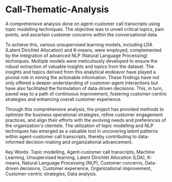 # Call-Thematic-Analysis
A comprehensive analysis done on agent-customer call transcripts using topic modelling techniques. The objective was to unveil critical topics, pain points, and ascertain customer concerns within the conversational data. 

To achieve this, various unsupervised learning models, including LDA (Latent Dirichlet Allocation) and K-means, were employed, complemented by the integration of advanced NLP
(Natural Language Processing) techniques. Multiple models were meticulously developed to ensure the robust extraction of valuable insights and topics from the dataset.
The insights and topics derived from this analytical endeavor have played a pivotal role in mining the actionable information. These findings have not only offered a
deeper understanding of customer-agent interactions but have also facilitated the formulation of data-driven decisions. This, in turn, paved way to a path of continuous improvement, fostering customer-centric strategies and enhancing overall customer experience.

Through this comprehensive analysis, the project has provided methods to optimize the business operational strategies, refine customer engagement practices, and align their efforts with the evolving needs and preferences of the organization's clientele. The utilization of topic modelling and NLP techniques has emerged as a valuable tool in uncovering latent patterns within agent-customer call transcripts, thereby contributing to data-informed decision-making and organizational advancement.

Key Words: Topic modelling, Agent-customer call transcripts, Machine Learning, Unsupervised learning, Latent Dirichlet Allocation (LDA), K-means, Natural Language Processing (NLP),
Customer concerns, Data-driven decisions, Customer experience, Organizational improvement, Customer-centric strategies, Data analysis.

